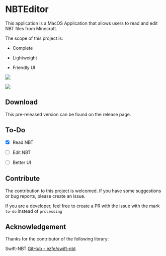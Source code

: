 # NBTEditor

This application is a MacOS Application that allows users to read and edit NBT files from Minecraft.

The scope of this project is:

- Complete

- Lightweight

- Friendly UI

![](/Users/tuhaotian/Library/Application%20Support/marktext/images/2024-06-09-16-47-03-image.png)

![](/Users/tuhaotian/Library/Application%20Support/marktext/images/2024-06-09-16-46-36-image.png)

## Download

This pre-released version can be found on the release page.

## To-Do

- [x] Read NBT

- [ ] Edit NBT

- [ ] Better UI

## Contribute

The contribution to this project is welcomed. If you have some suggestions or bug reports, please create an issue.

If you are a developer, feel free to create a PR with the issue with the mark `to-do` instead of `processing`

## Acknowledgement

Thanks for the contributor of the following library:

Swift-NBT [GitHub - ezfe/swift-nbt](https://github.com/ezfe/swift-nbt)
